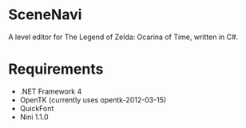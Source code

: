 SceneNavi
=========

A level editor for The Legend of Zelda: Ocarina of Time, written in C#.

Requirements
============

* .NET Framework 4
* OpenTK (currently uses opentk-2012-03-15)
* QuickFont
* Nini 1.1.0
